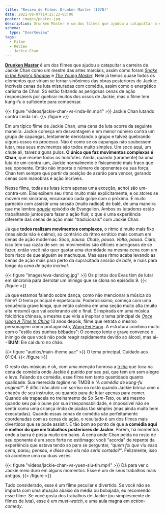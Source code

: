 ```yaml
---
title: "Review do Filme: Drunken Master (1978)"
date: 2021-08-07T14:25:23-03:00
poster: images/poster.jpg
description: Drunken Master é um dos filmes que ajudou a catapultar a carreira de Jackie Chan como um mestre das artes marciais. Nele, já temos quase todos os elementos que viriam se tornar sinônimos das obras posteriores de Jackie.
schema:
  type: "UserReview"
tags:
  - Filme
  - Review
  - Jackie-Chan
---
```


**[Drunken Master](https://www.themoviedb.org/movie/11230-jui-kuen)** é um dos filmes que ajudou a catapultar a carreira de Jackie Chan como um mestre das artes marciais, assim como foram *[Snake in the Eagle's Shadow](https://www.themoviedb.org/movie/11537-se-ying-diu-sau)* e *[The Young Master](https://www.themoviedb.org/movie/11563)*. Nele já temos quase todos os elementos que viriam se tornar sinônimos das obras posteriores de Jackie: Incríveis cenas de luta misturadas com comédia, assim como o energético carisma de Chan. Só estão faltando as perigosas cenas de ação responsáveis por quebrar muitos dos ossos de Jackie, mas o filme tem kung-fu o suficiente para compensar.

{{< figure "videos/jackie-chan-vs-linda-lin.mp4" >}}
  Jackie Chan lutando contra Linda Lin.
{{< /figure >}}

Em um típico filme de Jackie Chan, uma cena de luta ocorre da seguinte maneira: Jackie começa em desvantagem e em menor número contra um grupo de capangas, lentamente derrotando o grupo e talvez quebrando alguns ossos no processo. Não é como se os capangas não soubessem lutar, mas seus movimentos são todos muito simples. Um soco aqui, um chute ali; talvez alguns pulos. **O único que faz movimentos complexos é Chan**, que recebe todos os holofotes. Ainda, quando (raramente) há uma luta de um-contra-um, Jackie normalmente é fisicamente mais fraco que seu oponente. Então não importa o número de oponentes ou sua força, Chan tem sempre que partir da posição de azarão para vencer, gerando cenas com manobras e ação incríveis.

Nesse filme, todas as lutas (com apenas uma exceção, acho) são um-contra-um. Elas exibem seu ritmo muito mais explicitamente, e os atores se movem em sincronia, encaixando cada golpe com o próximo. É muito parecido com assistir uma sessão (muito radical) de balé, de uma maneira que me lembra *[aquele](https://www.themoviedb.org/tv/890-neon-genesis-evangelion/season/1/episode/9)* episódio de Evangelion. Ambos os lutadores estão trabalhando juntos para fazer a ação fluir, o que é uma experiência diferente das cenas de ação mais "tradicionais" com Jackie Chan.

Já que **todos realizam movimentos complexos**, o ritmo é muito mais fixo (mas ainda não é calmo), ao contrário do ritmo errático mais comum em cenas de ação modernas: *Soco, pausa. Chute, pausa. Volta, pausa.* Claro, isso tem sua razão de ser: os movimentos são difíceis e perigosos de se fazer, então você não quer gastar uma eternidade na mesma cena com um bom risco de que alguém se machuque. Mas esse ritmo acaba levando as cenas de ação mais para perto da supracitada *sessão de balé*, e mais para longe da *cena de ação incrível*.

{{< figure "images/eva-dancing.jpg" >}}
  Os pilotos dos Evas têm de lutar em sincronia para derrotar um inimigo que se clona no episódio 9.
{{< /figure >}}

Já que estamos falando sobre dança, como não mencionar a música do filme? O tema principal é espetacular. Poderosíssimo, começa com uma sequência grave longa, que então culmina em uma seção muito alta (muito alta *mesmo*) que vai acelerando até o final. É inspirada em uma música folclórica chinesa, a mesma que viria a inspirar o tema principal de *[Once Upon A Time In China](https://www.themoviedb.org/movie/10617-wong-fei-hung)* 13 anos depois, filme que retrata o mesmo personagem como protagonista, [Wong Fei Hung](https://en.wikipedia.org/wiki/Wong_Fei-hung). A estrutura combina muito com o "estilo dos punhos bêbados": O começo lento e grave convence o inimigo de que você não pode reagir rapidamente devido ao álcool, mas aí-- **BUM**! Ele cai duro no chão.

{{< figure "audios/main-theme.aac" >}}
  O tema principal. Cuidado aos 01:04.
{{< /figure >}}

O resto das músicas é ok, com uma menção honrosa a [trilha](https://www.youtube.com/watch?v=FY5M3NsZ_Uk) que toca na cena de comédia onde Jackie é punido por seu pai, que tem um som alegre e leve. Falando de comédia, esse filme tem tanto quantidade quanto qualidade. Sua merecida *tagline* no TMDB é *"A comédia de kung-fu original!"*. É difícil não abrir um sorriso no rosto quando Jackie brinca com o chapéu de seu instrutor, ou quando para de lutar apenas para comer. Quando ele trapaceia no treinamento de *So Sem-Teto*, ou até mesmo quando seu pai o pune por sua irresponsabilidade, é impossível não se sentir como uma criança rindo de piadas tão simples (mas ainda muito bem executadas). Quando essas cenas de comédia são perfeitamente coordenadas com as cenas de ação, o resultado é um dos filmes mais divertidos que se pode assistir. É tão bom ao ponto de que **a comédia aqui é melhor do que em trabalhos posteriores de Jackie**. Porém, há momentos onde a barra é posta *muito* em baixo. A cena onde Chan peida no rosto de seu oponente é um soco forte no estômago: você "acorda" de repente da experiência que estava tendo só para se perguntar, *"quem foi que viu essa cena, parou, pensou, e disse que ela não seria cortada?"*. Felizmente, isso só acontece uma ou duas vezes.

{{< figure "videos/jackie-chan-vs-yuen-siu-tin.mp4" >}}
  Dá para ver o Jackie meio duro em alguns momentos.
  Esse é um de seus trabalhos mais antigos.
{{< /figure >}}

Tudo considerado, esse é um filme peculiar e divertido. Se você não se importa com uma atuação abaixo da média ou bobajada, eu recomendo esse filme. Se você gosta dos trabalhos de Jackie (ou simplesmente de filmes de luta), esse é um *must-watch*, e uma aula magna em *action-comedy*.
